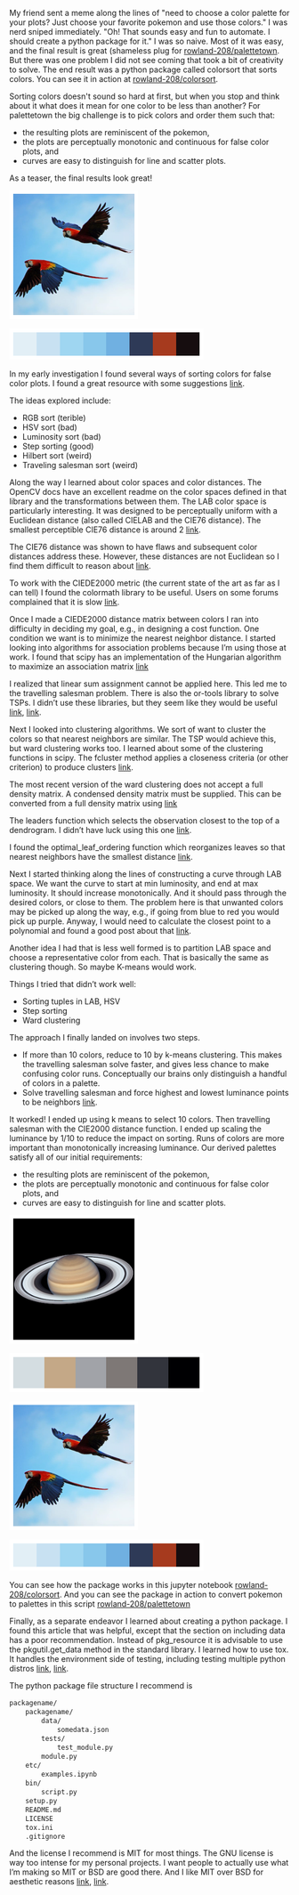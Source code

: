 My friend sent a meme along the lines of "need to choose a color palette for your plots? Just choose your favorite pokemon and use those colors."
I was nerd sniped immediately.
"Oh! That sounds easy and fun to automate. I should create a python package for it."
I was so naive.
Most of it was easy, and the final result is great (shameless plug for [rowland-208/palettetown](https://github.com/rowland-208/palettetown/blob/main/etc/examples.ipynb).
But there was one problem I did not see coming that took a bit of creativity to solve.
The end result was a python package called colorsort that sorts colors.
You can see it in action at [rowland-208/colorsort](https://github.com/rowland-208/colorsort/blob/main/etc/examples.ipynb).

Sorting colors doesn't sound so hard at first, but when you stop and think about it what does it mean for one color to be less than another?
For palettetown the big challenge is to pick colors and order them such that:
* the resulting plots are reminiscent of the pokemon,
* the plots are perceptually monotonic and continuous for false color plots, and
* curves are easy to distinguish for line and scatter plots.

As a teaser, the final results look great!

![alt text](/assets/images/parrots.png)

![alt text](/assets/images/parrots-colors.png)

In my early investigation I found several ways of sorting colors for false color plots.
I found a great resource with some suggestions [link](https://www.alanzucconi.com/2015/09/30/colour-sorting/).

The ideas explored include:
* RGB sort (terible)
* HSV sort (bad)
* Luminosity sort (bad)
* Step sorting (good)
* Hilbert sort (weird)
* Traveling salesman sort (weird)

Along the way I learned about color spaces and color distances. The OpenCV docs have an excellent readme on the color spaces defined in that library and the transformations between them. The LAB color space is particularly interesting. It was designed to be perceptually uniform with a Euclidean distance (also called CIELAB and the CIE76 distance). The smallest perceptible CIE76 distance is around 2 [link](https://docs.opencv.org/3.4/de/d25/imgproc_color_conversions.html).

The CIE76 distance was shown to have flaws and subsequent color distances address these. However, these distances are not Euclidean so I find them difficult to reason about [link](https://en.wikipedia.org/wiki/Color_difference).

To work with the CIEDE2000 metric (the current state of the art as far as I can tell) I found the colormath library to be useful. Users on some forums complained that it is slow [link](https://pypi.org/project/colormath/).

Once I made a CIEDE2000 distance matrix between colors I ran into difficulty in deciding my goal, e.g., in designing a cost function. One condition we want is to minimize the nearest neighbor distance. I started looking into algorithms for association problems because I’m using those at work. I found that scipy has an implementation of the Hungarian algorithm to maximize an association matrix [link](https://docs.scipy.org/doc/scipy/reference/generated/scipy.optimize.linear_sum_assignment.html)

I realized that linear sum assignment cannot be applied here. This led me to the travelling salesman problem. There is also the or-tools library to solve TSPs. I didn’t use these libraries, but they seem like they would be useful [link](https://pypi.org/project/ortools/), [link](https://developers.google.com/optimization/routing/tsp#python).

Next I looked into clustering algorithms. We sort of want to cluster the colors so that nearest neighbors are similar. The TSP would achieve this, but ward clustering works too. I learned about some of the clustering functions in scipy. The fcluster method applies a closeness criteria (or other criterion) to produce clusters [link](https://docs.scipy.org/doc/scipy/reference/generated/scipy.cluster.hierarchy.fcluster.html#scipy.cluster.hierarchy.fcluster).

The most recent version of the ward clustering does not accept a full density matrix. A condensed density matrix must be supplied. This can be converted from a full density matrix using [link](https://docs.scipy.org/doc/scipy/reference/generated/scipy.spatial.distance.squareform.html)

The leaders function which selects the observation closest to the top of a dendrogram. I didn’t have luck using this one [link](https://docs.scipy.org/doc/scipy/reference/generated/scipy.cluster.hierarchy.leaders.html#scipy.cluster.hierarchy.leaders).

I found the optimal_leaf_ordering function which reorganizes leaves so that nearest neighbors have the smallest distance [link](https://docs.scipy.org/doc/scipy/reference/generated/scipy.cluster.hierarchy.optimal_leaf_ordering.html#scipy.cluster.hierarchy.optimal_leaf_ordering).

Next I started thinking along the lines of constructing a curve through LAB space. We want the curve to start at min luminosity, and end at max luminosity. It should increase monotonically. And it should pass through the desired colors, or close to them. The problem here is that unwanted colors may be picked up along the way, e.g., if going from blue to red you would pick up purple. Anyway, I would need to calculate the closest point to a polynomial and found a good post about that [link](https://stackoverflow.com/questions/2742610/closest-point-on-a-cubic-bezier-curve).

Another idea I had that is less well formed is to partition LAB space and choose a representative color from each. That is basically the same as clustering though. So maybe K-means would work.

Things I tried that didn’t work well:
* Sorting tuples in LAB, HSV
* Step sorting
* Ward clustering

The approach I finally landed on involves two steps.
* If more than 10 colors, reduce to 10 by k-means clustering. This makes the travelling salesman solve faster, and gives less chance to make confusing color runs. Conceptually our brains only distinguish a handful of colors in a palette.
* Solve travelling salesman and force highest and lowest luminance points to be neighbors [link](https://stackoverflow.com/questions/14527815/how-to-fix-the-start-and-end-points-in-travelling-salesmen-problem).

It worked! I ended up using k means to select 10 colors. Then travelling salesman with the CIE2000 distance function. I ended up scaling the luminance by 1/10 to reduce the impact on sorting. Runs of colors are more important than monotonically increasing luminance. Our derived palettes satisfy all of our initial requirements:

* the resulting plots are reminiscent of the pokemon,
* the plots are perceptually monotonic and continuous for false color plots, and
* curves are easy to distinguish for line and scatter plots.

![alt text](/assets/images/saturn.png)

![alt text](/assets/images/saturn-colors.png)

![alt text](/assets/images/parrots.png)

![alt text](/assets/images/parrots-colors.png)

 You can see how the package works in this jupyter notebook [rowland-208/colorsort](https://github.com/rowland-208/colorsort/blob/main/etc/examples.ipynb). And you can see the package in action to convert pokemon to palettes in this script [rowland-208/palettetown](https://github.com/rowland-208/palettetown/blob/main/etc/fill_pokedex.py)

Finally, as a separate endeavor I learned about creating a python package. I found this article that was helpful, except that the section on including data has a poor recommendation. Instead of pkg_resource it is advisable to use the pkgutil.get_data method in the standard library. I learned how to use tox. It handles the environment side of testing, including testing multiple python distros [link](https://kiwidamien.github.io/making-a-python-package-viii-summary.html), [link](https://tox.readthedocs.io/en/latest/example/basic.html).

The python package file structure I recommend is

    packagename/
        packagename/
            data/
                somedata.json
            tests/
                test_module.py
            module.py
        etc/
            examples.ipynb
        bin/
            script.py
        setup.py
        README.md
        LICENSE
        tox.ini
        .gitignore

And the license I recommend is MIT for most things. The GNU license is way too intense for my personal projects. I want people to actually use what I’m making so MIT or BSD are good there. And I like MIT over BSD for aesthetic reasons [link](https://www.youtube.com/watch?v=DDx6gjwU0K8), [link](https://opensource.stackexchange.com/questions/217/what-are-the-essential-differences-between-the-bsd-and-mit-licences).



